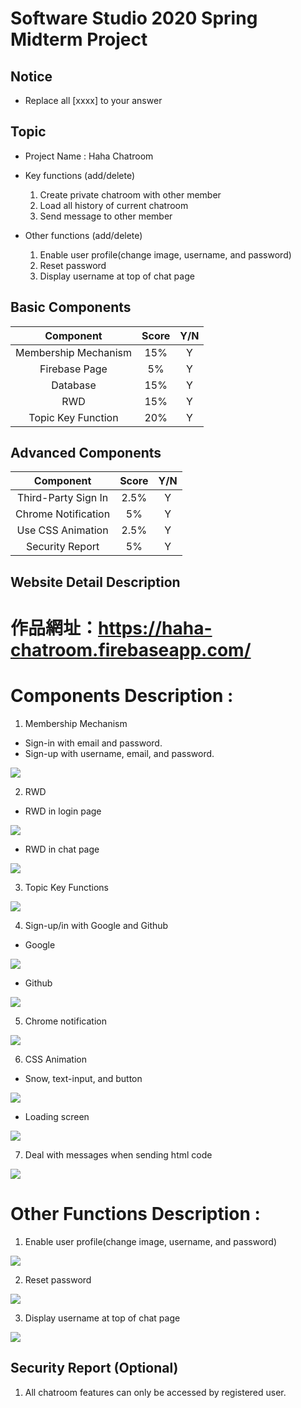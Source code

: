 # Software Studio 2020 Spring Midterm Project
## Notice
* Replace all [xxxx] to your answer

## Topic
* Project Name : Haha Chatroom
* Key functions (add/delete)
    1. Create private chatroom with other member
    2. Load all history of current chatroom
    3. Send message to other member
    
* Other functions (add/delete)
    1. Enable user profile(change image, username, and password)
    2. Reset password
    3. Display username at top of chat page
    

## Basic Components
|Component|Score|Y/N|
|:-:|:-:|:-:|
|Membership Mechanism|15%|Y|
|Firebase Page|5%|Y|
|Database|15%|Y|
|RWD|15%|Y|
|Topic Key Function|20%|Y|

## Advanced Components
|Component|Score|Y/N|
|:-:|:-:|:-:|
|Third-Party Sign In|2.5%|Y|
|Chrome Notification|5%|Y|
|Use CSS Animation|2.5%|Y|
|Security Report|5%|Y|

## Website Detail Description

# 作品網址：https://haha-chatroom.firebaseapp.com/

# Components Description : 
1. Membership Mechanism

* Sign-in with email and password.
* Sign-up with username, email, and password.

![](https://gitlab.com/107062361/midterm_project/-/raw/master/gif/mechanism.gif)

2. RWD

* RWD in login page

![](https://gitlab.com/107062361/midterm_project/-/raw/master/gif/rwd-login.gif)

* RWD in chat page

![](https://gitlab.com/107062361/midterm_project/-/raw/master/gif/rwd-chat.gif)

3. Topic Key Functions
    
![](https://gitlab.com/107062361/midterm_project/-/raw/master/gif/topic-key-function.gif)

4. Sign-up/in with Google and Github

* Google

![](https://gitlab.com/107062361/midterm_project/-/raw/master/gif/google.gif)

* Github

![](https://gitlab.com/107062361/midterm_project/-/raw/master/gif/github.gif)

5. Chrome notification
    
![](https://gitlab.com/107062361/midterm_project/-/raw/master/gif/chrome-notif.gif)

6. CSS Animation
    
* Snow, text-input, and button

![](https://gitlab.com/107062361/midterm_project/-/raw/master/gif/css-animation-1.gif)

* Loading screen

![](https://gitlab.com/107062361/midterm_project/-/raw/master/gif/css-animation-2-loading.gif)

7. Deal with messages when sending html code

![](https://gitlab.com/107062361/midterm_project/-/raw/master/gif/deal-with-message.gif)

# Other Functions Description : 
1. Enable user profile(change image, username, and password)

![](https://gitlab.com/107062361/midterm_project/-/raw/master/gif/profile.gif)

2. Reset password

![](https://gitlab.com/107062361/midterm_project/-/raw/master/gif/reset.gif)

3. Display username at top of chat page

![](https://gitlab.com/107062361/midterm_project/-/raw/master/gif/name.gif)

## Security Report (Optional)
1. All chatroom features can only be accessed by registered user.